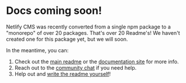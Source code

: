 # Docs coming soon!

Netlify CMS was recently converted from a single npm package to a "monorepo" of over 20 packages.
That's over 20 Readme's! We haven't created one for this package yet, but we will soon.

In the meantime, you can:

1. Check out the [main readme](https://github.com/netlify/netlify-cms/#readme) or the [documentation
   site](https://www.netlifycms.org) for more info.
2. Reach out to the [community chat](https://gitter.im/netlify/netlifycms/) if you need help.
3. Help out and [write the readme yourself](https://github.com/netlify/netlify-cms/edit/master/packages/netlify-cms-widget-select/README.md)!
